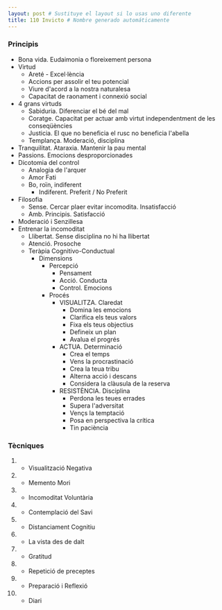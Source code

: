 ```yaml
---
layout: post # Sustituye el layout si lo usas uno diferente
title: 110 Invicto # Nombre generado automáticamente
---
```



### Principis

- Bona vida. Eudaimonia o floreixement persona
- Virtud
  - Areté - Excel·lència
  - Accions per assolir el teu potencial
  - Viure d'acord a la nostra naturalesa
  - Capacitat de raonament i connexió social
- 4 grans virtuds
  - Sabiduria. Diferenciar el bé del mal
  - Coratge. Capacitat per actuar amb virtut independentment de les conseqüències
  - Justicia. El que no beneficia el rusc no beneficia l'abella
  - Templança. Moderació, disciplina
- Tranquilitat. Ataraxia. Mantenir la pau mental
- Passions. Emocions desproporcionades
- Dicotomia del control
  - Analogia de l'arquer
  - Amor Fati
  - Bo, roïn, indiferent
    - Indiferent. Preferit / No Preferit
- Filosofia
  - Sense. Cercar plaer evitar incomodita. Insatisfacció
  - Amb. Principis.	Satisfacció
- Moderació i Senzillesa
- Entrenar la incomoditat
  - Llibertat. Sense disciplina no hi ha llibertat
  - Atenció. Prosoche
  - Teràpia Cognitivo-Conductual
    - Dimensions
      - Percepció
        - Pensament
        - Acció. Conducta
        - Control. Emocions
      - Procés
        - VISUALITZA. Claredat
            - Domina les emocions
            - Clarifica els teus valors
            - Fixa els teus objectius
            - Defineix un plan
            - Avalua el progrés
         - ACTUA. Determinació
           - Crea el temps
           - Vens la procrastinació
           - Crea la teua tribu
           - Alterna acció i descans
           - Considera la clàusula de la reserva
         - RESISTÈNCIA. Disciplina
           - Perdona les teues errades
           - Supera l'adversitat
           - Vençs la temptació
           - Posa en perspectiva la crítica
           - Tin paciència
                    
### Tècniques

01. - Visualització Negativa
02. - Memento Mori
03. - Incomoditat Voluntària
04. - Contemplació del Savi
05. - Distanciament Cognitiu
06. - La vista des de dalt
07. - Gratitud
08. - Repetició de preceptes
09. - Preparació i Reflexió
10. - Diari
